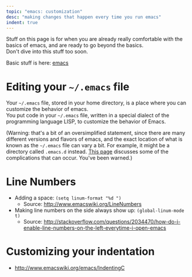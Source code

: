 ```yaml
---
topic: "emacs: customization"
desc: "making changes that happen every time you run emacs"
indent: true
---
```


Stuff on this page is for when you are already really comfortable with the basics of emacs, and are ready to go beyond the basics.  
Don't dive into this stuff too soon.

Basic stuff is here: [emacs](/topics/emacs/)
 
# Editing your `~/.emacs` file 

Your `~/.emacs` file, stored in your home directory, is a place where you can customize the behavior of emacs.  
You put code in your `~/.emacs` file, written in a special dialect of the programming language LISP, 
to customize the behavior of Emacs.

(Warning: that's a bit of an oversimplified statement, since there are many different versions and flavors of emacs, 
and the exact location of what is known as the  `~/.emacs` file can vary a bit.  For example, it might be a directory called `.emacs.d` instead.  [This page](https://www.emacswiki.org/emacs/DotEmacsDotD) discusses some of the complications
that can occur.   You've been warned.)

# Line Numbers


* Adding a space: `(setq linum-format "%d ")`
    * Source: <http://www.emacswiki.org/LineNumbers>
* Making line numbers on the side always show up: `(global-linum-mode t)`
    * Source: <http://stackoverflow.com/questions/2034470/how-do-i-enable-line-numbers-on-the-left-everytime-i-open-emacs>


# Customizing your indentation

* <http://www.emacswiki.org/emacs/IndentingC>

